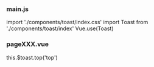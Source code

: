 ### main.js
import './components/toast/index.css'
import Toast from './components/toast/index'
Vue.use(Toast)

### pageXXX.vue
this.$toast.top('top')

